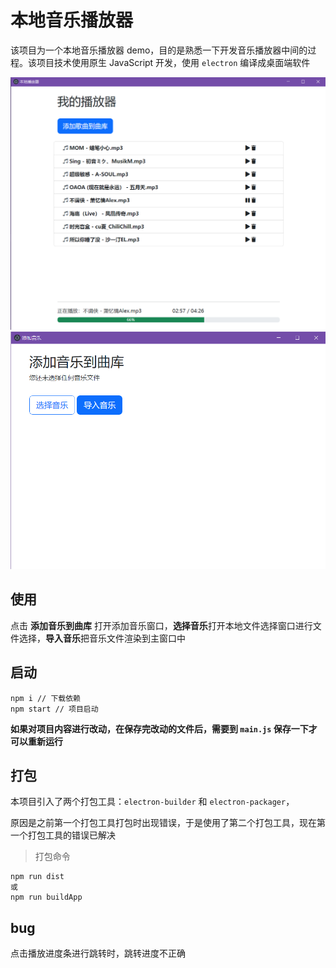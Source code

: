 # 本地音乐播放器

该项目为一个本地音乐播放器 demo，目的是熟悉一下开发音乐播放器中间的过程。该项目技术使用原生 JavaScript 开发，使用 `electron` 编译成桌面端软件

![](./UI/UI.png)
![](./UI/UI2.png)

## 使用

点击 **添加音乐到曲库** 打开添加音乐窗口，**选择音乐**打开本地文件选择窗口进行文件选择，**导入音乐**把音乐文件渲染到主窗口中

## 启动

```
npm i // 下载依赖
npm start // 项目启动
```

**如果对项目内容进行改动，在保存完改动的文件后，需要到 `main.js` 保存一下才可以重新运行**

## 打包

本项目引入了两个打包工具：`electron-builder` 和 `electron-packager`，

原因是之前第一个打包工具打包时出现错误，于是使用了第二个打包工具，现在第一个打包工具的错误已解决

> 打包命令

```
npm run dist
或
npm run buildApp
```

## bug

点击播放进度条进行跳转时，跳转进度不正确
